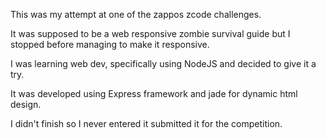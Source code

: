 This was my attempt at one of the zappos zcode challenges.

It was supposed to be a web responsive zombie survival guide but I stopped before managing to make it responsive.

I was learning web dev, specifically using NodeJS and decided to give it a try.

It was developed using Express framework and jade for dynamic html design.

I didn't finish so I never entered it submitted it for the competition.
